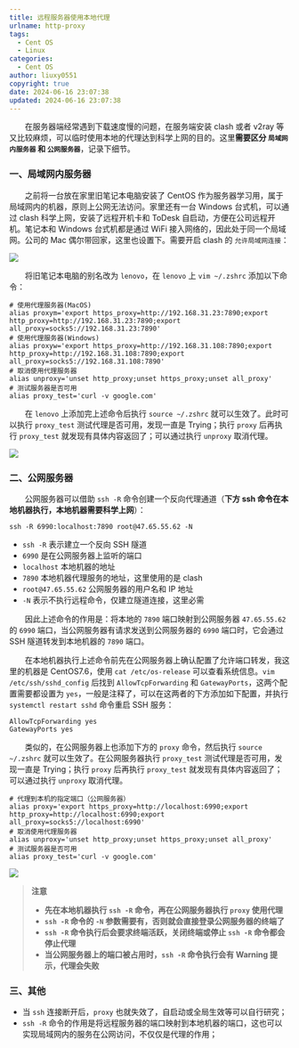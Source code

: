 ```yaml
---
title: 远程服务器使用本地代理
urlname: http-proxy
tags:
  - Cent OS
  - Linux
categories:
  - Cent OS
author: liuxy0551
copyright: true
date: 2024-06-16 23:07:38
updated: 2024-06-16 23:07:38
---
```



&emsp;&emsp;在服务器端经常遇到下载速度慢的问题，在服务端安装 clash 或者 v2ray 等又比较麻烦，可以临时使用本地的代理达到科学上网的目的。这里**需要区分 `局域网内服务器` 和 `公网服务器`**，记录下细节。

<!--more-->


### 一、局域网内服务器

&emsp;&emsp;之前将一台放在家里旧笔记本电脑安装了 CentOS 作为服务器学习用，属于局域网内的机器，原则上公网无法访问。家里还有一台 Windows 台式机，可以通过 clash 科学上网，安装了远程开机卡和 ToDesk 自启动，方便在公司远程开机。笔记本和 Windows 台式机都是通过 WiFi 接入网络的，因此处于同一个局域网。公司的 Mac 偶尔带回家，这里也设置下。需要开启 clash 的 `允许局域网连接`：

![](https://images-hosting.liuxianyu.cn/posts/http-proxy/1.png)

&emsp;&emsp;将旧笔记本电脑的别名改为 `lenovo`，在 `lenovo` 上 `vim ~/.zshrc` 添加以下命令：

``` shell
# 使用代理服务器(MacOS)
alias proxym='export https_proxy=http://192.168.31.23:7890;export http_proxy=http://192.168.31.23:7890;export all_proxy=socks5://192.168.31.23:7890'
# 使用代理服务器(Windows)
alias proxyw='export https_proxy=http://192.168.31.108:7890;export http_proxy=http://192.168.31.108:7890;export all_proxy=socks5://192.168.31.108:7890'
# 取消使用代理服务器
alias unproxy='unset http_proxy;unset https_proxy;unset all_proxy'
# 测试服务器是否可用
alias proxy_test='curl -v google.com'
```

&emsp;&emsp;在 `lenovo` 上添加完上述命令后执行 `source ~/.zshrc` 就可以生效了。此时可以执行 `proxy_test` 测试代理是否可用，发现一直是 Trying；执行 `proxy` 后再执行 `proxy_test` 就发现有具体内容返回了；可以通过执行 `unproxy` 取消代理。

![](https://images-hosting.liuxianyu.cn/posts/http-proxy/2.png)



### 二、公网服务器

&emsp;&emsp;公网服务器可以借助 `ssh -R` 命令创建一个反向代理通道（**下方 ssh 命令在本地机器执行，本地机器需要科学上网**）：

``` shell
ssh -R 6990:localhost:7890 root@47.65.55.62 -N
```

- `ssh -R` 表示建立一个反向 SSH 隧道
- `6990` 是在公网服务器上监听的端口
- `localhost` 本地机器的地址
- `7890` 本地机器代理服务的地址，这里使用的是 clash
- `root@47.65.55.62` 公网服务器的用户名和 IP 地址
- `-N` 表示不执行远程命令，仅建立隧道连接，这里必需

&emsp;&emsp;因此上述命令的作用是：将本地的 `7890` 端口映射到公网服务器 `47.65.55.62` 的 `6990` 端口，当公网服务器有请求发送到公网服务器的 `6990` 端口时，它会通过 SSH 隧道转发到本地机器的 `7890` 端口。

&emsp;&emsp;在本地机器执行上述命令前先在公网服务器上确认配置了允许端口转发，我这里的机器是 CentOS7.6，使用 `cat /etc/os-release` 可以查看系统信息。`vim /etc/ssh/sshd_config` 后找到 `AllowTcpForwarding` 和 `GatewayPorts`，这两个配置需要都设置为 `yes`，一般是注释了，可以在这两者的下方添加如下配置，并执行 `systemctl restart sshd` 命令重启 SSH 服务：

``` shell
AllowTcpForwarding yes
GatewayPorts yes
```

&emsp;&emsp;类似的，在公网服务器上也添加下方的 `proxy` 命令，然后执行 `source ~/.zshrc` 就可以生效了。在公网服务器执行 `proxy_test` 测试代理是否可用，发现一直是 Trying；执行 `proxy` 后再执行 `proxy_test` 就发现有具体内容返回了；可以通过执行 `unproxy` 取消代理。

``` shell
# 代理到本机的指定端口（公网服务器）
alias proxy='export https_proxy=http://localhost:6990;export http_proxy=http://localhost:6990;export all_proxy=socks5://localhost:6990'
# 取消使用代理服务器
alias unproxy='unset http_proxy;unset https_proxy;unset all_proxy'
# 测试服务器是否可用
alias proxy_test='curl -v google.com'
```

![](https://images-hosting.liuxianyu.cn/posts/http-proxy/3.png)

>**注意**
>* **先在本地机器执行 `ssh -R` 命令，再在公网服务器执行 `proxy` 使用代理**
>* **`ssh -R` 命令的 `-N` 参数需要有，否则就会直接登录公网服务器的终端了**
>* **`ssh -R` 命令执行后会要求终端活跃，关闭终端或停止 `ssh -R` 命令都会停止代理**
>* **当公网服务器上的端口被占用时，`ssh -R` 命令执行会有 Warning 提示，代理会失败**



### 三、其他

- 当 `ssh` 连接断开后，`proxy` 也就失效了，自启动或全局生效等可以自行研究；
- `ssh -R` 命令的作用是将远程服务器的端口映射到本地机器的端口，这也可以实现局域网内的服务在公网访问，不仅仅是代理的作用；

